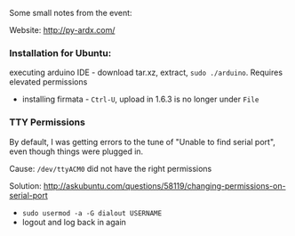 Some small notes from the event: 

Website: http://py-ardx.com/

### Installation for Ubuntu: 

executing arduino IDE - download tar.xz, extract, `sudo ./arduino`. Requires elevated permissions
 * installing firmata - `Ctrl-U`, upload in 1.6.3 is no longer under `File`

### TTY Permissions
By default, I was getting errors to the tune of "Unable to find serial port", even though things were plugged in. 

Cause: `/dev/ttyACM0` did not have the right permissions  

Solution: http://askubuntu.com/questions/58119/changing-permissions-on-serial-port
 * `sudo usermod -a -G dialout USERNAME`
 * logout and log back in again
